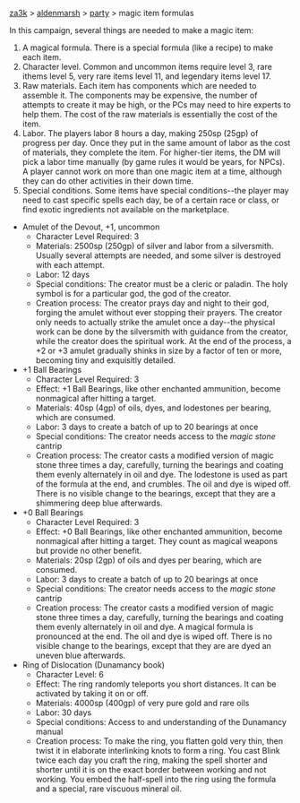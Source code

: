 [za3k](/) > [aldenmarsh](/aldenmarsh/) > [party](players1) > magic item formulas

In this campaign, several things are needed to make a magic item:
1. A magical formula. There is a special formula (like a recipe) to make each item.
2. Character level. Common and uncommon items require level 3, rare ithems level 5, very rare items level 11, and legendary items level 17.
3. Raw materials. Each item has components which are needed to assemble it. The components may be expensive, the number of attempts to create it may be high, or the PCs may need to hire experts to help them. The cost of the raw materials is essentially the cost of the item.
4. Labor. The players labor 8 hours a day, making 250sp (25gp) of progress per day. Once they put in the same amount of labor as the cost of materials, they complete the item. For higher-tier items, the DM will pick a labor time manually (by game rules it would be years, for NPCs). A player cannot work on more than one magic item at a time, although they can do other activities in their down time.
5. Special conditions. Some items have special conditions--the player may need to cast specific spells each day, be of a certain race or class, or find exotic ingredients not available on the marketplace.

- Amulet of the Devout, +1, uncommon
    - Character Level Required: 3
    - Materials: 2500sp (250gp) of silver and labor from a silversmith. Usually several attempts are needed, and some silver is destroyed with each attempt.
    - Labor: 12 days
    - Special conditions: The creator must be a cleric or paladin. The holy symbol is for a particular god, the god of the creator.
    - Creation process: The creator prays day and night to their god, forging the amulet without ever stopping their prayers. The creator only needs to actually strike the amulet once a day--the physical work can be done by the silversmith with guidance from the creator, while the creator does the spiritual work. At the end of the process, a +2 or +3 amulet gradually shinks in size by a factor of ten or more, becoming tiny and exquisitly detailed.
- +1 Ball Bearings
    - Character Level Required: 3
    - Effect: +1 Ball Bearings, like other enchanted ammunition, become nonmagical after hitting a target.
    - Materials: 40sp (4gp) of oils, dyes, and lodestones per bearing, which are consumed.
    - Labor: 3 days to create a batch of up to 20 bearings at once
    - Special conditions: The creator needs access to the *magic stone* cantrip
    - Creation process: The creator casts a modified version of magic stone three times a day, carefully, turning the bearings and coating them evenly alternately in oil and dye. The lodestone is used as part of the formula at the end, and crumbles. The oil and dye is wiped off. There is no visible change to the bearings, except that they are a shimmering deep blue afterwards.
- +0 Ball Bearings
    - Character Level Required: 3
    - Effect: +0 Ball Bearings, like other enchanted ammunition, become nonmagical after hitting a target. They count as magical weapons but provide no other benefit.
    - Materials: 20sp (2gp) of oils and dyes per bearing, which are consumed.
    - Labor: 3 days to create a batch of up to 20 bearings at once
    - Special conditions: The creator needs access to the *magic stone* cantrip
    - Creation process: The creator casts a modified version of magic stone three times a day, carefully, turning the bearings and coating them evenly alternately in oil and dye. A magical formula is pronounced at the end. The oil and dye is wiped off. There is no visible change to the bearings, except that they are are dyed an uneven blue afterwards.
- Ring of Dislocation (Dunamancy book)
    - Character Level: 6
    - Effect: The ring randomly teleports you short distances. It can be activated by taking it on or off.
    - Materials: 4000sp (400gp) of very pure gold and rare oils
    - Labor: 30 days
    - Special conditions: Access to and understanding of the Dunamancy manual
    - Creation process: To make the ring, you flatten gold very thin, then twist it in elaborate interlinking knots to form a ring. You cast Blink twice each day you craft the ring, making the spell shorter and shorter until it is on the exact border between working and not working. You embed the half-spell into the ring using the formula and a special, rare viscuous mineral oil.
